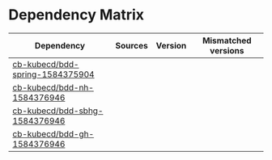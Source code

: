 # Dependency Matrix

Dependency | Sources | Version | Mismatched versions
---------- | ------- | ------- | -------------------
[cb-kubecd/bdd-spring-1584375904](https://github.com/cb-kubecd/bdd-spring-1584375904.git) |  | []() | 
[cb-kubecd/bdd-nh-1584376946](https://github.com/cb-kubecd/bdd-nh-1584376946.git) |  | []() | 
[cb-kubecd/bdd-sbhg-1584376946](https://github.com/cb-kubecd/bdd-sbhg-1584376946.git) |  | []() | 
[cb-kubecd/bdd-gh-1584376946](https://github.com/cb-kubecd/bdd-gh-1584376946.git) |  | []() | 
